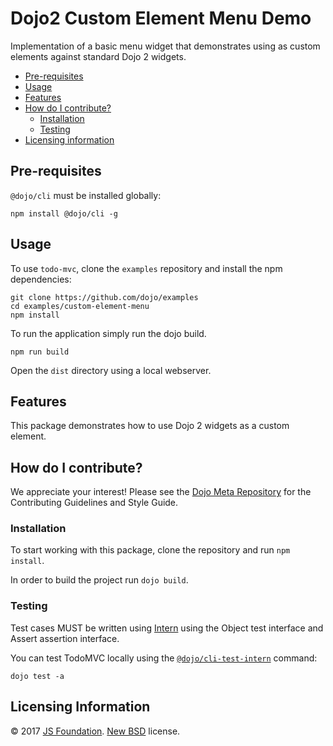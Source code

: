 # Dojo2 Custom Element Menu Demo

Implementation of a basic menu widget that demonstrates using as custom elements against standard Dojo 2 widgets.

- [Pre-requisites](#pre-requisites)
- [Usage](#usage)
- [Features](#features)
- [How do I contribute?](#how-do-i-contribute)
  - [Installation](#installation)
  - [Testing](#testing)
- [Licensing information](#licensing-information)

## Pre-requisites

`@dojo/cli` must be installed globally:

```shell
npm install @dojo/cli -g
```

## Usage

To use `todo-mvc`, clone the `examples` repository and install the npm dependencies:

```shell
git clone https://github.com/dojo/examples
cd examples/custom-element-menu
npm install
```

To run the application simply run the dojo build.

```
npm run build
```

Open the `dist` directory using a local webserver.

## Features

This package demonstrates how to use Dojo 2 widgets as a custom element.

## How do I contribute?

We appreciate your interest!  Please see the [Dojo Meta Repository](https://github.com/dojo/meta#readme) for the
Contributing Guidelines and Style Guide.

### Installation

To start working with this package, clone the repository and run `npm install`.

In order to build the project run `dojo build`.

### Testing

Test cases MUST be written using [Intern](https://theintern.github.io) using the Object test interface and Assert assertion interface.

You can test TodoMVC locally using the [`@dojo/cli-test-intern`](https://github.com/dojo/cli-test-intern) command:

```shell
dojo test -a
```

## Licensing Information

© 2017 [JS Foundation](https://js.foundation/). [New BSD](http://opensource.org/licenses/BSD-3-Clause) license.
